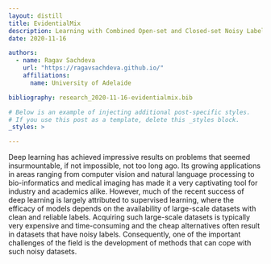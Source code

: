```yaml
---
layout: distill
title: EvidentialMix
description: Learning with Combined Open-set and Closed-set Noisy Labels
date: 2020-11-16

authors:
  - name: Ragav Sachdeva
    url: "https://ragavsachdeva.github.io/"
    affiliations:
      name: University of Adelaide

bibliography: research_2020-11-16-evidentialmix.bib

# Below is an example of injecting additional post-specific styles.
# If you use this post as a template, delete this _styles block.
_styles: >

---
```


Deep learning has achieved impressive results on problems that seemed insurmountable, if not impossible, not too long ago. Its growing applications in areas ranging from computer vision and natural language processing to bio-informatics and medical imaging has made it a very captivating tool for industry and academics alike. However, much of the recent success of deep learning is largely attributed to supervised learning, where the efficacy of models depends on the availability of large-scale datasets with clean and reliable labels. Acquiring such large-scale datasets is typically very expensive and time-consuming and the cheap alternatives often result in datasets that have noisy labels. Consequently, one of the important challenges of the field is the development of methods that can cope with such noisy datasets.

